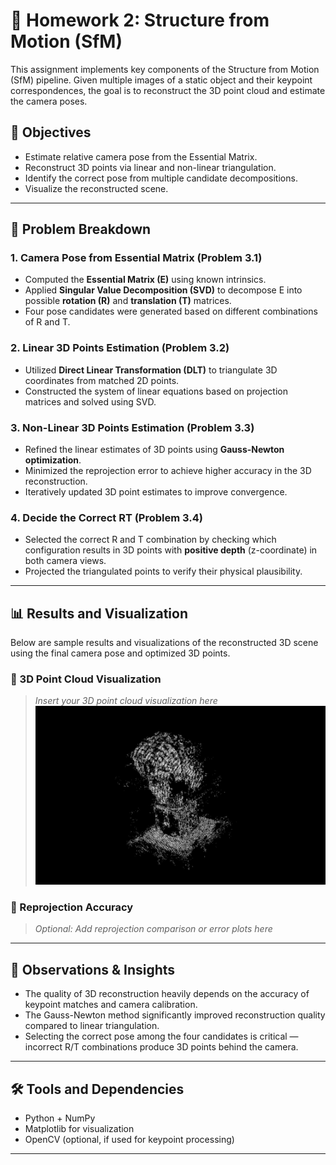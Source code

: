 # 🧱 Homework 2: Structure from Motion (SfM)

This assignment implements key components of the Structure from Motion (SfM) pipeline. Given multiple images of a static object and their keypoint correspondences, the goal is to reconstruct the 3D point cloud and estimate the camera poses.

## 🧭 Objectives
- Estimate relative camera pose from the Essential Matrix.
- Reconstruct 3D points via linear and non-linear triangulation.
- Identify the correct pose from multiple candidate decompositions.
- Visualize the reconstructed scene.

---

## 📌 Problem Breakdown

### 1. Camera Pose from Essential Matrix (Problem 3.1)
- Computed the **Essential Matrix (E)** using known intrinsics.
- Applied **Singular Value Decomposition (SVD)** to decompose E into possible **rotation (R)** and **translation (T)** matrices.
- Four pose candidates were generated based on different combinations of R and T.

### 2. Linear 3D Points Estimation (Problem 3.2)
- Utilized **Direct Linear Transformation (DLT)** to triangulate 3D coordinates from matched 2D points.
- Constructed the system of linear equations based on projection matrices and solved using SVD.

### 3. Non-Linear 3D Points Estimation (Problem 3.3)
- Refined the linear estimates of 3D points using **Gauss-Newton optimization**.
- Minimized the reprojection error to achieve higher accuracy in the 3D reconstruction.
- Iteratively updated 3D point estimates to improve convergence.

### 4. Decide the Correct RT (Problem 3.4)
- Selected the correct R and T combination by checking which configuration results in 3D points with **positive depth** (z-coordinate) in both camera views.
- Projected the triangulated points to verify their physical plausibility.

---

## 📊 Results and Visualization

Below are sample results and visualizations of the reconstructed 3D scene using the final camera pose and optimized 3D points.

### 📌 3D Point Cloud Visualization
> _Insert your 3D point cloud visualization here_  
![3D Point Cloud](./images/3d_point_cloud.png)

### 📌 Reprojection Accuracy
> _Optional: Add reprojection comparison or error plots here_

---

## 🧠 Observations & Insights
- The quality of 3D reconstruction heavily depends on the accuracy of keypoint matches and camera calibration.
- The Gauss-Newton method significantly improved reconstruction quality compared to linear triangulation.
- Selecting the correct pose among the four candidates is critical — incorrect R/T combinations produce 3D points behind the camera.

---

## 🛠️ Tools and Dependencies
- Python + NumPy
- Matplotlib for visualization
- OpenCV (optional, if used for keypoint processing)

---
